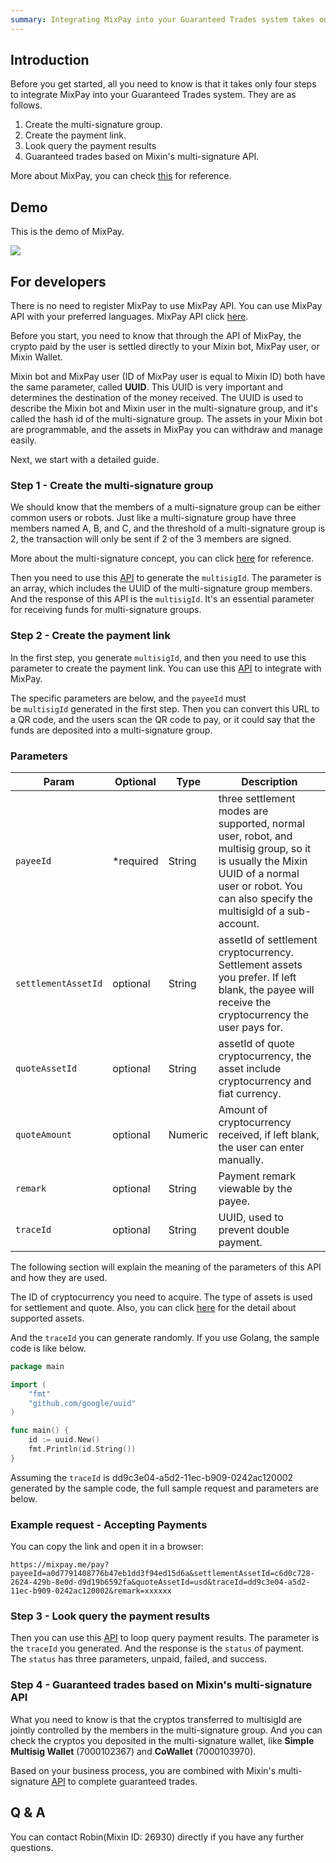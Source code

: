 ```yaml
---
summary: Integrating MixPay into your Guaranteed Trades system takes only four steps.
---
```


## Introduction

Before you get started, all you need to know is that it takes only four steps to integrate MixPay into your Guaranteed Trades system. They are as follows.

1.  Create the multi-signature group.
2.  Create the payment link.
3.  Look query the payment results
4.  Guaranteed trades based on Mixin's multi-signature API.

More about MixPay, you can check [this](https://mixpay.me/developers/guides/introduction) for reference.

## Demo

This is the demo of MixPay.

![](https://mixpay.me/developers/images/pvfjlpq.gif)

## For developers

There is no need to register MixPay to use MixPay API. You can use MixPay API with your preferred languages. MixPay API click [here](https://mixpay.me/developers/api/overview).

Before you start, you need to know that through the API of MixPay, the crypto paid by the user is settled directly to your Mixin bot, MixPay user, or Mixin Wallet.

Mixin bot and MixPay user (ID of MixPay user is equal to Mixin ID) both have the same parameter, called **UUID**. This UUID is very important and determines the destination of the money received. The UUID is used to describe the Mixin bot and Mixin user in the multi-signature group, and it's called the hash id of the multi-signature group. The assets in your Mixin bot are programmable, and the assets in MixPay you can withdraw and manage easily.

Next, we start with a detailed guide.

### Step 1 - Create the multi-signature group

We should know that the members of a multi-signature group can be either common users or robots. Just like a multi-signature group have three members named A, B, and C, and the threshold of a multi-signature group is 2, the transaction will only be sent if 2 of the 3 members are signed.

More about the multi-signature concept, you can click [here](https://developers.mixin.one/docs/mainnet/concepts/multisig) for reference.

Then you need to use this [API](https://mixpay.me/developers/api/multisig/get-multisig-id) to generate the `multisigId`. The parameter is an array, which includes the UUID of the multi-signature group members. And the response of this API is the `multisigId`. It's an essential parameter for receiving funds for multi-signature groups.

### Step 2 - Create the payment link

In the first step, you generate `multisigId`, and then you need to use this parameter to create the payment link. You can use this [API](https://mixpay.me/developers/api/payments/pay) to integrate with MixPay.

The specific parameters are below, and the `payeeId` must be `multisigId` generated in the first step. Then you can convert this URL to a QR code, and the users scan the QR code to pay, or it could say that the funds are deposited into a multi-signature group.

### Parameters

|  Param | Optional | Type | Description |
| --- | --- | --- | --- |
| `payeeId` | <span class="required">*required</span> | String | three settlement modes are supported, normal user, robot, and multisig group, so it is usually the Mixin UUID of a normal user or robot. You can also specify the multisigId of a sub-account. |
| `settlementAssetId` | optional | String | assetId of settlement cryptocurrency. Settlement assets you prefer. If left blank, the payee will receive the cryptocurrency the user pays for. |
| `quoteAssetId` | optional | String | assetId of quote cryptocurrency, the asset include cryptocurrency and fiat currency. |
| `quoteAmount` | optional | Numeric | Amount of cryptocurrency received, if left blank, the user can enter manually. |
| `remark` | optional | String | Payment remark viewable by the payee. |
| `traceId` | optional | String | UUID, used to prevent double payment. |

The following section will explain the meaning of the parameters of this API and how they are used.

The ID of cryptocurrency you need to acquire. The type of assets is used for settlement and quote. Also, you can click [here](https://mixpay.me/developers/guides/assets) for the detail about supported assets.

And the `traceId` you can generate randomly. If you use Golang, the sample code is like below.

```go
package main

import (
    "fmt"
    "github.com/google/uuid"
)

func main() {
    id := uuid.New()
    fmt.Println(id.String())
}
```

Assuming the `traceId` is dd9c3e04-a5d2-11ec-b909-0242ac120002 generated by the sample code, the full sample request and parameters are below.

### Example request - Accepting Payments

You can copy the link and open it in a browser:

```
https://mixpay.me/pay?payeeId=a0d7791408776b47eb1dd3f94ed15d6a&settlementAssetId=c6d0c728-2624-429b-8e0d-d9d19b6592fa&quoteAssetId=usd&traceId=dd9c3e04-a5d2-11ec-b909-0242ac120002&remark=xxxxxx
```

### Step 3 - Look query the payment results

Then you can use this [API](https://mixpay.me/developers/api/payments/payments-results) to loop query payment results. The parameter is the `traceId` you generated. And the response is the `status` of payment. The `status` has three parameters, unpaid, failed, and success.

### Step 4 - Guaranteed trades based on Mixin's multi-signature API

What you need to know is that the cryptos transferred to multisigId are jointly controlled by the members in the multi-signature group. And you can check the cryptos you deposited in the multi-signature wallet, like **Simple Multisig Wallet** (7000102367) and **CoWallet** (7000103970).

Based on your business process, you are combined with Mixin's multi-signature [API](https://developers.mixin.one/docs/api/multisigs/request) to complete guaranteed trades.

## Q & A

You can contact Robin(Mixin ID: 26930) directly if you have any further questions.
